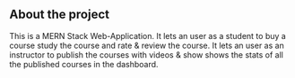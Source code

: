 ## About the project
This is a MERN Stack Web-Application. 
It lets an user as a student to buy a course study the course and rate & review the course.
It lets an user as an instructor to publish the courses with videos & show shows the stats of all the published courses in the dashboard. 
